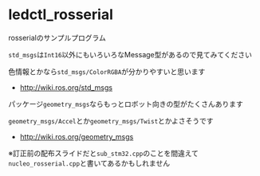# ledctl_rosserial
rosserialのサンプルプログラム

`std_msgs`は`Int16`以外にもいろいろなMessage型があるので見てみてください

色情報とかなら`std_msgs/ColorRGBA`が分かりやすいと思います

* http://wiki.ros.org/std_msgs


パッケージ`geometry_msgs`ならもっとロボット向きの型がたくさんあります

`geometry_msgs/Accel`とか`geometry_msgs/Twist`とかよさそうです

* http://wiki.ros.org/geometry_msgs


※訂正前の配布スライドだと`sub_stm32.cpp`のことを間違えて`nucleo_rosserial.cpp`と書いてあるかもしれません

